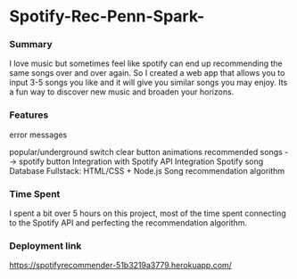 # Spotify-Rec-Penn-Spark-

### Summary
I love music but sometimes feel like spotify can end up recommending the same songs over and over again. So I created a web app that allows you to input 3-5 songs you like and it will give you similar songs you may enjoy. Its a fun way to discover new music and broaden your horizons.



### Features
error messages

popular/underground switch
clear button
animations
recommended songs --> spotify button
Integration with Spotify API
Integration Spotify song Database
Fullstack: HTML/CSS + Node.js
Song recommendation algorithm

### Time Spent
I spent a bit over 5 hours on this project, most of the time spent connecting to the Spotify API and perfecting the recommendation algorithm.
### Deployment link
https://spotifyrecommender-51b3219a3779.herokuapp.com/
